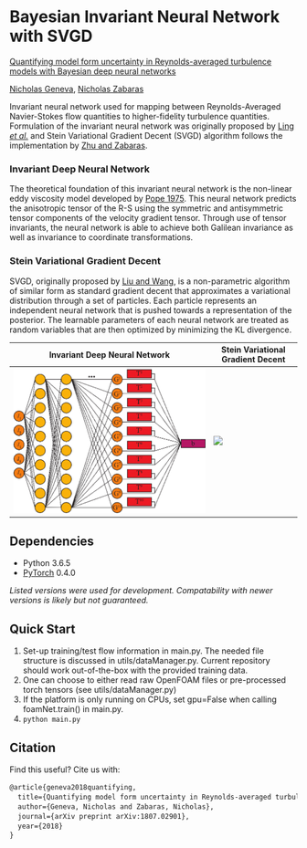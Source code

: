 # Bayesian Invariant Neural Network with SVGD

[Quantifying model form uncertainty in Reynolds-averaged turbulence models with Bayesian deep neural networks](https://arxiv.org/pdf/1807.02901.pdf)

[Nicholas Geneva](http://nicholasgeneva.com/), [Nicholas Zabaras](https://www.zabaras.com)

Invariant neural network used for mapping between Reynolds-Averaged Navier-Stokes flow quantities to higher-fidelity turbulence quantities. Formulation of the invariant neural network was originally proposed by [Ling *et al.*](http://doi.org/10.1017/jfm.2016.615) and Stein Variational Gradient Decent (SVGD) algorithm follows the implementation by [Zhu and Zabaras](http://doi.org/10.1016/j.jcp.2018.04.018).

### Invariant Deep Neural Network
The theoretical foundation of this invariant neural network is the non-linear eddy viscosity model developed by [Pope 1975](https://doi.org/10.1017/S0022112075003382). This neural network predicts the anisotropic tensor of the R-S using the symmetric and antisymmetric tensor components  of the velocity gradient tensor. Through  use of tensor invariants, the neural network is able to achieve both Galilean invariance as well as invariance to coordinate transformations.

### Stein Variational Gradient Decent
SVGD, originally proposed by [Liu and Wang](http://papers.nips.cc/paper/6338-stein-variational-gradient-descent-a-general-purpose-bayesian-inference-algorithm), is a non-parametric algorithm of similar form as standard gradient decent that approximates a variational distribution through a set of particles.
Each particle represents an independent neural network that is pushed towards a representation of the posterior.
The learnable parameters of each neural network are treated as random variables that are then optimized by minimizing the KL divergence.

Invariant Deep Neural Network | Stein Variational Gradient Decent
| ------------- | ------------- |
![](../images/invar-nn/invar-nn.png) | ![](../images/invar-nn/svgd.gif)

## Dependencies
* Python 3.6.5
* [PyTorch](https://pytorch.org/) 0.4.0

*Listed versions were used for development. Compatability with newer versions is likely but not guaranteed.*

## Quick Start
1. Set-up training/test flow information in main.py. The needed file structure is discussed in utils/dataManager.py. Current repository should work out-of-the-box with the provided training data.
2. One can choose to either read raw OpenFOAM files or pre-processed torch tensors (see utils/dataManager.py)
3. If the platform is only running on CPUs, set gpu=False when calling foamNet.train() in main.py.
4. `python main.py`

## Citation
Find this useful? Cite us with:
```latex
@article{geneva2018quantifying,
  title={Quantifying model form uncertainty in Reynolds-averaged turbulence models with Bayesian deep neural networks},
  author={Geneva, Nicholas and Zabaras, Nicholas},
  journal={arXiv preprint arXiv:1807.02901},
  year={2018}
}
```
